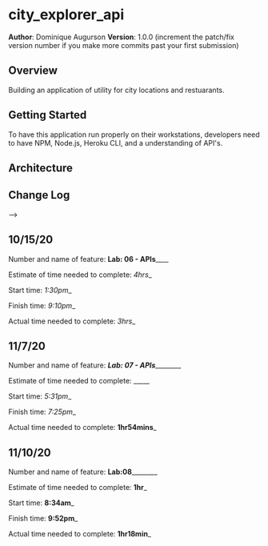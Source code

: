 # city_explorer_api

**Author**: Dominique Augurson
**Version**: 1.0.0 (increment the patch/fix version number if you make more commits past your first submission)

## Overview
<!-- Provide a high level overview of what this application is and why you are building it, beyond the fact that it's an assignment for this class. (i.e. What's your problem domain?) -->

Building an application of utility for city locations and restuarants.

## Getting Started
<!-- What are the steps that a user must take in order to build this app on their own machine and get it running? -->

To have this application run properly on their workstations, developers need to have NPM, Node.js, Heroku CLI, and a understanding of API's.

## Architecture
<!-- Provide a detailed description of the application design. What technologies (languages, libraries, etc) you're using, and any other relevant design information. -->

## Change Log
<!-- Use this area to document the iterative changes made to your application as each feature is successfully implemented. Use time stamps. Here's an examples:

01-01-2001 4:59pm - Application now has a fully-functional express server, with a GET route for the location resource.

## Credits and Collaborations
<!-- Give credit (and a link) to other people or resources that helped you build this application. -->
-->

## 10/15/20
Number and name of feature: ________Lab: 06 - APIs____________

Estimate of time needed to complete: _4hrs__

Start time: _1:30pm__

Finish time: _9:10pm__

Actual time needed to complete: _3hrs__

## 11/7/20
Number and name of feature: _____Lab: 07 - APIs_____________

Estimate of time needed to complete: _____

Start time: _5:31pm__

Finish time: _7:25pm__

Actual time needed to complete: __1hr54mins___

## 11/10/20

Number and name of feature: ____________Lab:08____________________

Estimate of time needed to complete: __1hr___

Start time: __8:34am___

Finish time: __9:52pm___

Actual time needed to complete: __1hr18min___
